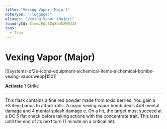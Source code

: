 ```yaml
---
title: "Vexing Vapor (Major)"
noteType: ":luggage:"
aliases: "Vexing Vapor (Major)"
foundryId: Item.Edq3Zq8DoSZM9JJ2
tags:
  - Item
---
```


# Vexing Vapor (Major)
![[systems-pf2e-icons-equipment-alchemical-items-alchemical-bombs-vexing-vapor.webp|150]]

**Activate** 1 Strike

* * *

This flask contains a fine red powder made from toxic berries. You gain a +3 item bonus to attack rolls. A major vexing vapor bomb deals 4d6 mental damage and 4 mental splash damage e. On a hit, the target must succeed at a DC 5 flat check before taking actions with the concentrate trait. This lasts until the end of its next turn (1 minute on a critical hit).
